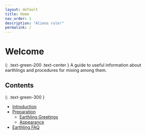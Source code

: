 ```yaml
---
layout: default
title: Home
nav_order: 1
description: "Aliens rule!"
permalink: /
---
```


# Welcome
{: .text-green-200 .text-center }
A guide to useful information about earthlings and procedures for mixing among them.
## Contents
{: .text-green-300 }
+ [Introduction](docs/Introduction.html)
+ [Preparation](docs/preparation)
  + [Earthling Greetings](docs/preparation/Greeting)
  + [Appearance](docs/preparation/Appearance)
+ [Earthling FAQ](docs/EarthlingFAQ)

